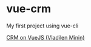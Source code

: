 # vue-crm

My first project using vue-cli

[CRM on VueJS (Vladilen Minin)](https://www.youtube.com/watch?v=nldxXSjpX0I)
